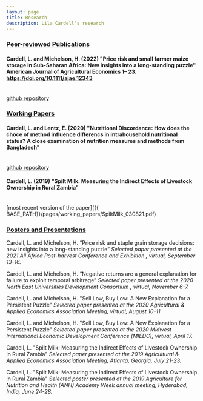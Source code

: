 ```yaml
---
layout: page
title: Research
description: Lila Cardell's research
---
```


### <u>Peer-reviewed Publications </u>



#### Cardell, L. and Michelson, H. (2022) "Price risk and small farmer maize storage in Sub-Saharan Africa: New insights into a long-standing puzzle" American Journal of Agricultural Economics 1– 23. https://doi.org/10.1111/ajae.12343 
<!--*In this paper.*-->
<br>
 <a href="https://github.com/lilacardell/CardellMichelson2022">github repository</a> 
<br>

### <u>Working Papers </u>

#### Cardell, L. and Lentz, E. (2020) "Nutritional Discordance: How does the choce of method influence differencs in intrahousehold nutritional status? A close examination of nutrition measures and methods from Bangladesh"
<!--*In this paper.
<br>
[most recent version of the paper]({{ BASE_PATH}}/pages/working_papers/CARDELL_Spilt Milk (2019).pdf)*-->
<br>
 <a href="https://github.com/lilacardell/BIHS_Project">github repository</a> 
<br>



#### Cardell, L. (2019) "Spilt Milk: Measuring the Indirect Effects of Livestock Ownership in Rural Zambia"
<!--*In this paper.*-->
<br>
[most recent version of the paper]({{ BASE_PATH}}/pages/working_papers/SpiltMilk_030821.pdf)

<br>


### <u>Posters and Presentations</u>

Cardell, L. and Michelson, H. “Price risk and staple grain storage decisions: new insights into a long-standing puzzle” <i>Selected paper presented at the 2021 All Africa Post-harvest Conference and Exhibition , virtual, September 13-16.</i>
<br>

Cardell, L. and Michelson, H. “Negative returns are a general explanation for failure to exploit temporal arbitrage” <i>Selected paper presented at the 2020 North East Universities Development Consortium , virtual, November 6-7.</i>
<br>

Cardell, L. and Michelson, H. "Sell Low, Buy Low: A New Explanation for a Persistent Puzzle" <i>Selected paper presented at the 2020 Agricultural & Applied Economics Association Meeting, virtual, August 10-11.</i>
<br>

Cardell, L. and Michelson, H. "Sell Low, Buy Low: A New Explanation for a Persistent Puzzle" <i>Selected paper presented at the 2020 Midwest International Economic Development Conference (MIEDC), virtual, April 17.</i>
<br>

Cardell, L. "Spilt Milk: Measuring the Indirect Effects of Livestock Ownership in Rural Zambia" <i>Selected paper presented at the 2019 Agricultural & Applied Economics Association Meeting, Atlanta, Georgia, July 21-23.</i>
<br>

Cardell, L. "Spilt Milk: Measuring the Indirect Effects of Livestock Ownership in Rural Zambia" <i>Selected poster presented at the 2019 Agriculture for Nutrition and Health (ANH) Academy Week annual meeting, Hyderabad, India, June 24-28.</i>

<!-- Note: this is how to write a comment in HTML. Everything in here won't show up on your webpage.-->

<!--
To increase the size of the title, use fewer # in front of the paper title.
To decrease the size of the title, use more #. 
To remove the italics, remove the * before and after the description
To remove the underline from the title, remove the <u> tags (<u> and </u>)
-->
